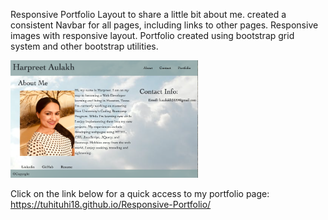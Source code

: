 Responsive Portfolio Layout to share a little bit about me.
created a consistent Navbar for all pages, including links to other pages.
Responsive images with responsive layout.
Portfolio created using bootstrap grid system and other bootstrap utilities.

<img src="Assets/Images/portfolio.png" width = 300>


Click on the link below for a quick access to my portfolio page:
https://tuhituhi18.github.io/Responsive-Portfolio/
